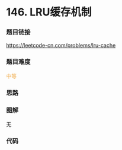 # 146. LRU缓存机制

### 题目链接

https://leetcode-cn.com/problems/lru-cache

### 题目难度

<font color=#F0AD4E>中等</font>

### 思路



### 图解

无

### 代码

```python
```